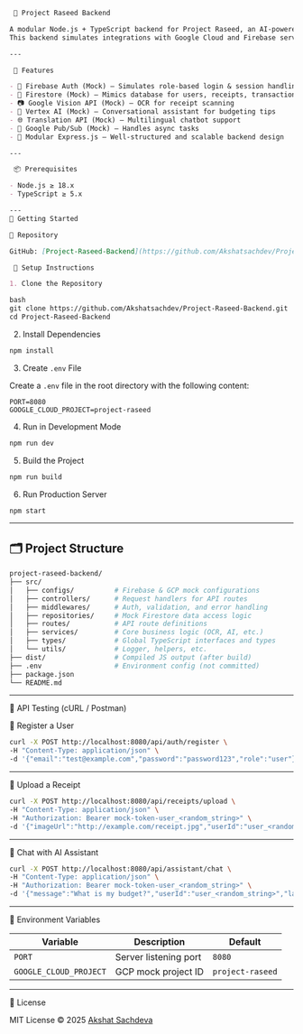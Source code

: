 
````markdown
 🧾 Project Raseed Backend

A modular Node.js + TypeScript backend for Project Raseed, an AI-powered receipt management and financial advisory system.  
This backend simulates integrations with Google Cloud and Firebase services using mock implementations for efficient local development and testing.

---

 🚀 Features

- 🔐 Firebase Auth (Mock) – Simulates role-based login & session handling
- 🧾 Firestore (Mock) – Mimics database for users, receipts, transactions
- 📷 Google Vision API (Mock) – OCR for receipt scanning
- 🤖 Vertex AI (Mock) – Conversational assistant for budgeting tips
- 🌐 Translation API (Mock) – Multilingual chatbot support
- 🔔 Google Pub/Sub (Mock) – Handles async tasks
- 🧩 Modular Express.js – Well-structured and scalable backend design

---

 📦 Prerequisites

- Node.js ≥ 18.x
- TypeScript ≥ 5.x

---
🔧 Getting Started

🔗 Repository

GitHub: [Project-Raseed-Backend](https://github.com/Akshatsachdev/Project-Raseed-Backend)

 📁 Setup Instructions

1. Clone the Repository

bash
git clone https://github.com/Akshatsachdev/Project-Raseed-Backend.git
cd Project-Raseed-Backend
````

2. Install Dependencies

```bash
npm install
```

3. Create `.env` File

Create a `.env` file in the root directory with the following content:

```env
PORT=8080
GOOGLE_CLOUD_PROJECT=project-raseed
```

4. Run in Development Mode

```bash
npm run dev
```

5. Build the Project

```bash
npm run build
```

6. Run Production Server

```bash
npm start
```

---

## 🗂️ Project Structure

```bash
project-raseed-backend/
├── src/
│   ├── configs/          # Firebase & GCP mock configurations
│   ├── controllers/      # Request handlers for API routes
│   ├── middlewares/      # Auth, validation, and error handling
│   ├── repositories/     # Mock Firestore data access logic
│   ├── routes/           # API route definitions
│   ├── services/         # Core business logic (OCR, AI, etc.)
│   ├── types/            # Global TypeScript interfaces and types
│   └── utils/            # Logger, helpers, etc.
├── dist/                 # Compiled JS output (after build)
├── .env                  # Environment config (not committed)
├── package.json
└── README.md
```

---

 🧪 API Testing (cURL / Postman)

 🔐 Register a User

```bash
curl -X POST http://localhost:8080/api/auth/register \
-H "Content-Type: application/json" \
-d '{"email":"test@example.com","password":"password123","role":"user"}'
```

---

 🧾 Upload a Receipt

```bash
curl -X POST http://localhost:8080/api/receipts/upload \
-H "Content-Type: application/json" \
-H "Authorization: Bearer mock-token-user_<random_string>" \
-d '{"imageUrl":"http://example.com/receipt.jpg","userId":"user_<random_string>"}'
```

---

 💬 Chat with AI Assistant

```bash
curl -X POST http://localhost:8080/api/assistant/chat \
-H "Content-Type: application/json" \
-H "Authorization: Bearer mock-token-user_<random_string>" \
-d '{"message":"What is my budget?","userId":"user_<random_string>","language":"en"}'
```

---

 🔐 Environment Variables

| Variable               | Description           | Default          |
| ---------------------- | --------------------- | ---------------- |
| `PORT`                 | Server listening port | `8080`           |
| `GOOGLE_CLOUD_PROJECT` | GCP mock project ID   | `project-raseed` |

---

 📄 License

MIT License © 2025 [Akshat Sachdeva](https://github.com/Akshatsachdev)

```
